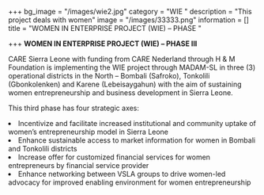 +++
bg_image = "/images/wie2.jpg"
category = "WIE "
description = "This project deals with women"
image = "/images/33333.png"
information = []
title = "WOMEN IN ENTERPRISE PROJECT (WIE) – PHASE "

+++
**WOMEN IN ENTERPRISE PROJECT (WIE) – PHASE III**

CARE Sierra Leone with funding from CARE Nederland through H & M Foundation is implementing the WIE project through MADAM-SL in three (3) operational districts in the North – Bombali (Safroko), Tonkolili (Gbonkolenken) and Karene (Lebeisaygahun) with the aim of sustaining women entrepreneurship and business development in Sierra Leone.

This third phase has four strategic axes:

 <li>Incentivize and facilitate increased institutional and community uptake of women’s entrepreneurship model in Sierra Leone</li>

 <li>Enhance sustainable access to market information for women in Bombali and Tonkolili districts</li>

 <li>Increase offer for customized financial services for women entrepreneurs by financial service provider</li>

<li>Enhance networking between VSLA groups to drive women-led advocacy for improved enabling environment for women entrepreneurship</li>